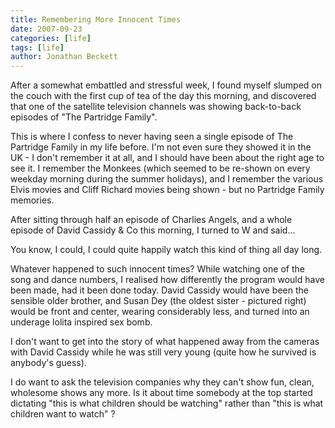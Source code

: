```yaml
---
title: Remembering More Innocent Times
date: 2007-09-23
categories: [life]
tags: [life]
author: Jonathan Beckett
---
```


After a somewhat embattled and stressful week, I found myself slumped on the couch with the first cup of tea of the day this morning, and discovered that one of the satellite television channels was showing back-to-back episodes of "The Partridge Family".

This is where I confess to never having seen a single episode of The Partridge Family in my life before. I'm not even sure they showed it in the UK - I don't remember it at all, and I should have been about the right age to see it. I remember the Monkees (which seemed to be re-shown on every weekday morning during the summer holidays), and I remember the various Elvis movies and Cliff Richard movies being shown - but no Partridge Family memories.

After sitting through half an episode of Charlies Angels, and a whole episode of David Cassidy & Co this morning, I turned to W and said...

You know, I could, I could quite happily watch this kind of thing all day long.

Whatever happened to such innocent times? While watching one of the song and dance numbers, I realised how differently the program would have been made, had it been done today. David Cassidy would have been the sensible older brother, and Susan Dey (the oldest sister - pictured right) would be front and center, wearing considerably less, and turned into an underage lolita inspired sex bomb.

I don't want to get into the story of what happened away from the cameras with David Cassidy while he was still very young (quite how he survived is anybody's guess).

I do want to ask the television companies why they can't show fun, clean, wholesome shows any more. Is it about time somebody at the top started dictating "this is what children should be watching" rather than "this is what children want to watch" ?